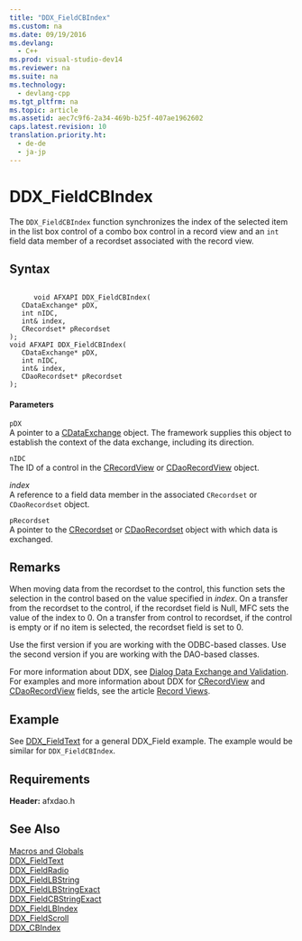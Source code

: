 ```yaml
---
title: "DDX_FieldCBIndex"
ms.custom: na
ms.date: 09/19/2016
ms.devlang: 
  - C++
ms.prod: visual-studio-dev14
ms.reviewer: na
ms.suite: na
ms.technology: 
  - devlang-cpp
ms.tgt_pltfrm: na
ms.topic: article
ms.assetid: aec7c9f6-2a34-469b-b25f-407ae1962602
caps.latest.revision: 10
translation.priority.ht: 
  - de-de
  - ja-jp
---
```

# DDX_FieldCBIndex
The `DDX_FieldCBIndex` function synchronizes the index of the selected item in the list box control of a combo box control in a record view and an `int` field data member of a recordset associated with the record view.  
  
## Syntax  
  
```  
  
      void AFXAPI DDX_FieldCBIndex(  
   CDataExchange* pDX,  
   int nIDC,  
   int& index,  
   CRecordset* pRecordset   
);  
void AFXAPI DDX_FieldCBIndex(  
   CDataExchange* pDX,  
   int nIDC,  
   int& index,  
   CDaoRecordset* pRecordset   
);  
```  
  
#### Parameters  
 `pDX`  
 A pointer to a [CDataExchange](../vs140/CDataExchange-Class.md) object. The framework supplies this object to establish the context of the data exchange, including its direction.  
  
 `nIDC`  
 The ID of a control in the [CRecordView](../vs140/CRecordView-Class.md) or [CDaoRecordView](../vs140/CDaoRecordView-Class.md) object.  
  
 *index*  
 A reference to a field data member in the associated `CRecordset` or `CDaoRecordset` object.  
  
 `pRecordset`  
 A pointer to the [CRecordset](../vs140/CRecordset-Class.md) or [CDaoRecordset](../vs140/CDaoRecordset-Class.md) object with which data is exchanged.  
  
## Remarks  
 When moving data from the recordset to the control, this function sets the selection in the control based on the value specified in *index*. On a transfer from the recordset to the control, if the recordset field is Null, MFC sets the value of the index to 0. On a transfer from control to recordset, if the control is empty or if no item is selected, the recordset field is set to 0.  
  
 Use the first version if you are working with the ODBC-based classes. Use the second version if you are working with the DAO-based classes.  
  
 For more information about DDX, see [Dialog Data Exchange and Validation](../vs140/Dialog-Data-Exchange-and-Validation.md). For examples and more information about DDX for [CRecordView](../vs140/CRecordView-Class.md) and [CDaoRecordView](../vs140/CDaoRecordView-Class.md) fields, see the article [Record Views](../vs140/Record-Views---MFC-Data-Access-.md).  
  
## Example  
 See [DDX_FieldText](../vs140/DDX_FieldText.md) for a general DDX_Field example. The example would be similar for `DDX_FieldCBIndex`.  
  
## Requirements  
 **Header:** afxdao.h  
  
## See Also  
 [Macros and Globals](../vs140/MFC-Macros-and-Globals.md)   
 [DDX_FieldText](../vs140/DDX_FieldText.md)   
 [DDX_FieldRadio](../vs140/DDX_FieldRadio.md)   
 [DDX_FieldLBString](../vs140/DDX_FieldLBString.md)   
 [DDX_FieldLBStringExact](../vs140/DDX_FieldLBStringExact.md)   
 [DDX_FieldCBStringExact](../vs140/DDX_FieldCBStringExact.md)   
 [DDX_FieldLBIndex](../vs140/DDX_FieldLBIndex.md)   
 [DDX_FieldScroll](../vs140/DDX_FieldScroll.md)   
 [DDX_CBIndex](../vs140/DDX_CBIndex.md)